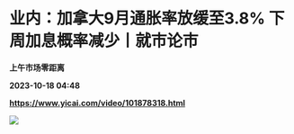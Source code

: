 # 业内：加拿大9月通胀率放缓至3.8% 下周加息概率减少丨就市论市
**上午市场零距离**

**2023-10-18 04:48**

**https://www.yicai.com/video/101878318.html**

![](http://imgcdn.yicai.com/vms-new/2023/10/d599cc40-22d4-4996-ad71-adb49e48ef51_BWIn.jpg)